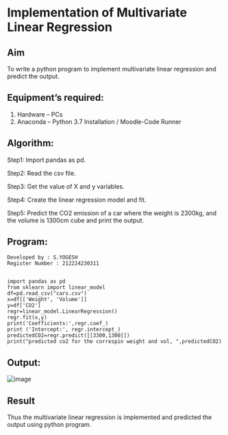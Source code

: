 # Implementation of Multivariate Linear Regression
## Aim
To write a python program to implement multivariate linear regression and predict the output.
## Equipment’s required:
1.	Hardware – PCs
2.	Anaconda – Python 3.7 Installation / Moodle-Code Runner
## Algorithm:

Step1:
Import pandas as pd.

Step2:
Read the csv file.

Step3: 
Get the value of X and y variables.

Step4: 
Create the linear regression model and fit.

Step5:
Predict the CO2 emission of a car where the weight is 2300kg, and the volume is 1300cm cube and print the output.

## Program:
```
Developed by : S.YOGESH
Register Number : 212224230311


import pandas as pd 
from sklearn import linear_model 
df=pd.read_csv("cars.csv") 
x=df[['Weight', 'Volume']] 
y=df['CO2'] 
regr=linear_model.LinearRegression() 
regr.fit(x,y)  
print('Coefficients:',regr.coef_) 
print ('Intercept:', regr.intercept_) 
predictedCO2=regr.predict([[3300,1300]]) 
print("predicted co2 for the correspin weight and vol, ",predictedCO2)

```
## Output:



![image](https://github.com/user-attachments/assets/8ea5a877-b0f7-45ad-a518-3043adb4024c)



## Result
Thus the multivariate linear regression is implemented and predicted the output using python program.

